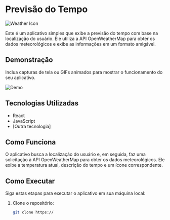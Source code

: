 # Previsão do Tempo

![Weather Icon](https://exemplo.com/weather-icon.png)

Este é um aplicativo simples que exibe a previsão do tempo com base na localização do usuário. Ele utiliza a API OpenWeatherMap para obter os dados meteorológicos e exibe as informações em um formato amigável.

## Demonstração

Inclua capturas de tela ou GIFs animados para mostrar o funcionamento do seu aplicativo.

![Demo](https://exemplo.com/demo.gif)

## Tecnologias Utilizadas

- React
- JavaScript
- [Outra tecnologia]

## Como Funciona

O aplicativo busca a localização do usuário e, em seguida, faz uma solicitação à API OpenWeatherMap para obter os dados meteorológicos. Ele exibe a temperatura atual, descrição do tempo e um ícone correspondente.

## Como Executar

Siga estas etapas para executar o aplicativo em sua máquina local:

1. Clone o repositório:

   ```bash
   git clone https://

